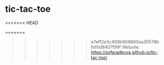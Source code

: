 # tic-tac-toe
<<<<<<< HEAD

=======
>>>>>>> e7eff2e3c409b908890ea30578bfef0d9407f99f
Website: https://sofaradkova.github.io/tic-tac-toe/
